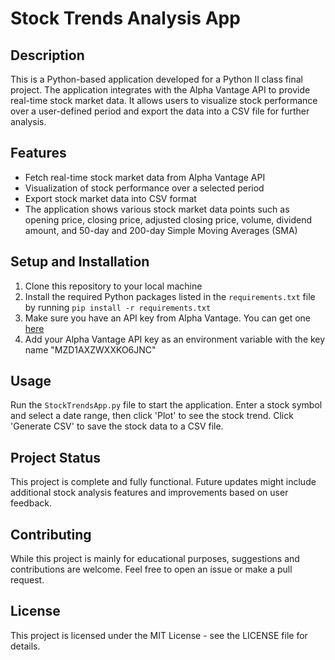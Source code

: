 # Stock Trends Analysis App

## Description
This is a Python-based application developed for a Python II class final project. The application integrates with the Alpha Vantage API to provide real-time stock market data. It allows users to visualize stock performance over a user-defined period and export the data into a CSV file for further analysis.

## Features
- Fetch real-time stock market data from Alpha Vantage API
- Visualization of stock performance over a selected period
- Export stock market data into CSV format
- The application shows various stock market data points such as opening price, closing price, adjusted closing price, volume, dividend amount, and 50-day and 200-day Simple Moving Averages (SMA)

## Setup and Installation
1. Clone this repository to your local machine
2. Install the required Python packages listed in the `requirements.txt` file by running `pip install -r requirements.txt`
3. Make sure you have an API key from Alpha Vantage. You can get one [here](https://www.alphavantage.co/support/#api-key)
4. Add your Alpha Vantage API key as an environment variable with the key name "MZD1AXZWXXKO6JNC"

## Usage
Run the `StockTrendsApp.py` file to start the application. Enter a stock symbol and select a date range, then click 'Plot' to see the stock trend. Click 'Generate CSV' to save the stock data to a CSV file.

## Project Status
This project is complete and fully functional. Future updates might include additional stock analysis features and improvements based on user feedback.

## Contributing
While this project is mainly for educational purposes, suggestions and contributions are welcome. Feel free to open an issue or make a pull request.

## License
This project is licensed under the MIT License - see the LICENSE file for details.
